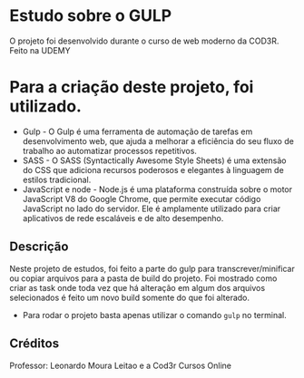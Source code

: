 # Estudo sobre o GULP
O projeto foi desenvolvido durante o curso de web moderno da COD3R. Feito na UDEMY
# Para a criação deste projeto, foi utilizado.
- Gulp - O Gulp é uma ferramenta de automação de tarefas em desenvolvimento web, que ajuda a melhorar a eficiência do seu fluxo de trabalho ao automatizar processos repetitivos.
- SASS - O SASS (Syntactically Awesome Style Sheets) é uma extensão do CSS que adiciona recursos poderosos e elegantes à linguagem de estilos tradicional.
- JavaScript e node - Node.js é uma plataforma construída sobre o motor JavaScript V8 do Google Chrome, que permite executar código JavaScript no lado do servidor. Ele é amplamente utilizado para criar aplicativos de rede escaláveis e de alto desempenho.
## Descrição
Neste projeto de estudos, foi feito a parte do gulp para transcrever/minificar ou copiar arquivos para a pasta de build do projeto. Foi mostrado como criar as task onde toda vez que há alteração em algum dos arquivos selecionados é feito um novo build somente do que foi alterado.
- Para rodar o projeto basta apenas utilizar o comando `gulp` no terminal.
## Créditos
Professor: Leonardo Moura Leitao e a Cod3r Cursos Online
